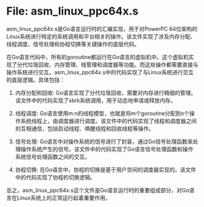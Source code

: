 # File: asm_linux_ppc64x.s

asm_linux_ppc64x.s是Go语言运行时的汇编实现，用于对PowerPC 64位架构的Linux系统进行特定的系统调用和平台相关的操作。该文件实现了涉及内存分配、线程调度、信号处理和协程切换等关键操作的底层代码。

在Go语言代码中，所有的goroutine都运行在Go语言的虚拟机中。这个虚拟机实现了分代垃圾回收、内存管理、栈管理和调度器等功能。而这些操作都需要直接与操作系统进行交互。asm_linux_ppc64x.s中的代码实现了与Linux系统进行交互的底层逻辑。具体包括：

1. 内存分配和回收: Go语言实现了分代垃圾回收，需要对内存进行精细的管理。该文件中的代码实现了sbrk系统调用，用于动态地申请或释放内存。

2. 线程调度: Go语言使用m:n的线程模型，也就是将m个goroutine分配到n个操作系统线程上，由调度器进行调度。该文件中的代码实现了线程和调度器之间的互相通信，包括启动线程、唤醒线程和回收线程等操作。

3. 信号处理: Go语言中对操作系统的信号进行了封装，通过Go信号处理函数来处理操作系统产生的信号。该文件中的代码实现了Go语言信号处理函数和操作系统信号处理函数之间的交互。

4. 协程切换: 在Go语言中，协程的切换是基于用户空间的调度器实现的。该文件中的代码实现了协程的切换逻辑。

总之，asm_linux_ppc64x.s这个文件是Go语言运行时的重要组成部分，对Go语言在Linux系统上的正常运行起着重要作用。

